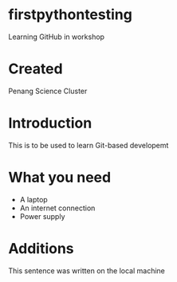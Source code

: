 # firstpythontesting
Learning GitHub in workshop

# Created
Penang Science Cluster

# Introduction

This is to be used to learn Git-based developemt

# What you need

* A laptop
* An internet connection
* Power supply

# Additions

This sentence was written on the local machine